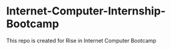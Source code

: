 # Internet-Computer-Internship-Bootcamp
This repo is created for Rise in Internet Computer Bootcamp
